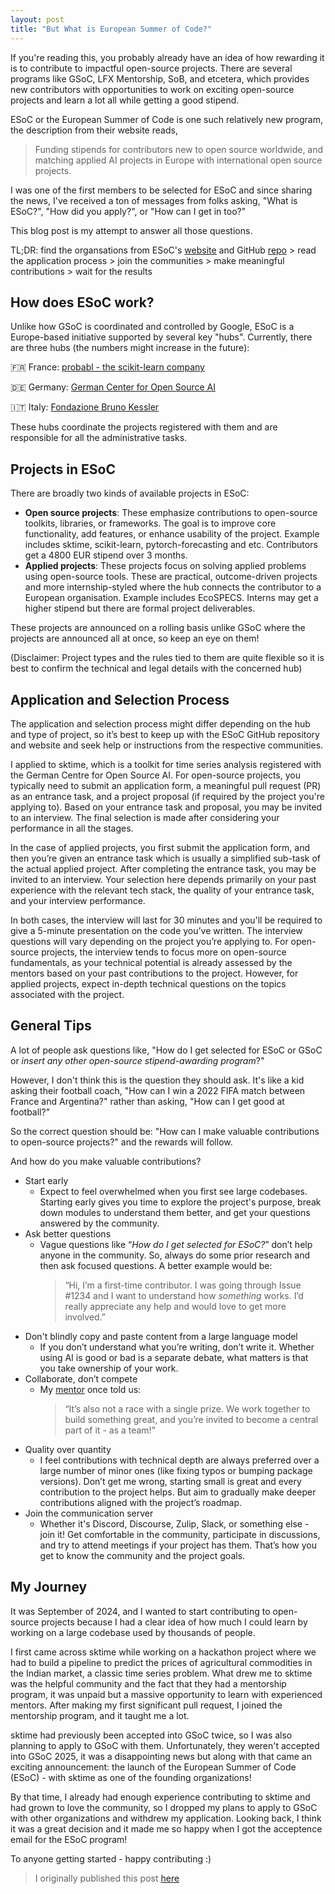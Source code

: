 ```yaml
---
layout: post
title: "But What is European Summer of Code?"
---
```


If you're reading this, you probably already have an idea of how rewarding it is to contribute to impactful open-source projects. There are several programs like GSoC, LFX Mentorship, SoB, and etcetera, which provides new contributors with opportunities to work on exciting open-source projects and learn a lot all while getting a good stipend.

ESoC or the European Summer of Code is one such relatively new program, the description from their website reads,

> Funding stipends for contributors new to open source worldwide, and matching applied AI projects in Europe with international open source projects.

I was one of the first members to be selected for ESoC and since sharing the news, I've received a ton of messages from folks asking, "What is ESoC?", "How did you apply?", or "How can I get in too?"

This blog post is my attempt to answer all those questions.

TL;DR: find the organsations from ESoC's [website](https://www.esoc.dev/) and GitHub [repo](https://github.com/european-summer-of-code) > read the application process > join the communities > make meaningful contributions > wait for the results

## **How does ESoC work?**

Unlike how GSoC is coordinated and controlled by Google, ESoC is a Europe-based initiative supported by several key "hubs". Currently, there are three hubs (the numbers might increase in the future):

🇫🇷 France: [probabl - the scikit-learn company](https://probabl.ai/)

🇩🇪 Germany: [German Center for Open Source AI](https://gcos.ai/)

🇮🇹 Italy: [Fondazione Bruno Kessler](https://www.fbk.eu/en/)

These hubs coordinate the projects registered with them and are responsible for all the administrative tasks. 

## **Projects in ESoC**

There are broadly two kinds of available projects in ESoC: 

* **Open source projects**: These emphasize contributions to open-source toolkits, libraries, or frameworks. The goal is to improve core functionality, add features, or enhance usability of the project. Example includes sktime, scikit-learn, pytorch-forecasting and etc. Contributors get a 4800 EUR stipend over 3 months.
* **Applied projects**: These projects focus on solving applied problems using open-source tools. These are practical, outcome-driven projects and more internship-styled where the hub connects the contributor to a European organisation. Example includes EcoSPECS. Interns may get a higher stipend but there are formal project deliverables.

These projects are announced on a rolling basis unlike GSoC where the projects are announced all at once, so keep an eye on them!

(Disclaimer: Project types and the rules tied to them are quite flexible so it is best to confirm the technical and legal details with the concerned hub)

## **Application and Selection Process**

The application and selection process might differ depending on the hub and type of project, so it’s best to keep up with the ESoC GitHub repository and website and seek help or instructions from the respective communities.

I applied to sktime, which is a toolkit for time series analysis registered with the German Centre for Open Source AI. For open-source projects, you typically need to submit an application form, a meaningful pull request (PR) as an entrance task, and a project proposal (if required by the project you're applying to). Based on your entrance task and proposal, you may be invited to an interview. The final selection is made after considering your performance in all the stages.

In the case of applied projects, you first submit the application form, and then you’re given an entrance task which is usually a simplified sub-task of the actual applied project. After completing the entrance task, you may be invited to an interview. Your selection here depends primarily on your past experience with the relevant tech stack, the quality of your entrance task, and your interview performance.

In both cases, the interview will last for 30 minutes and you'll be required to give a 5-minute presentation on the code you’ve written. The interview questions will vary depending on the project you’re applying to. For open-source projects, the interview tends to focus more on open-source fundamentals, as your technical potential is already assessed by the mentors based on your past contributions to the project. However, for applied projects, expect in-depth technical questions on the topics associated with the project.

## **General Tips**

A lot of people ask questions like, "How do I get selected for ESoC or GSoC or _insert any other open-source stipend-awarding program_?"

However, I don't think this is the question they should ask. It's like a kid asking their football coach, "How can I win a 2022 FIFA match between France and Argentina?" rather than asking, "How can I get good at football?"

So the correct question should be: "How can I make valuable contributions to open-source projects?" and the rewards will follow.

And how do you make valuable contributions? 

* Start early
    * Expect to feel overwhelmed when you first see large codebases. Starting early gives you time to explore the project's purpose, break down modules to understand them better, and get your questions answered by the community.
* Ask better questions
    * Vague questions like “_How do I get selected for ESoC?_” don’t help anyone in the community. So, always do some prior research and then ask focused questions. A better example would be:
        >“Hi, I’m a first-time contributor. I was going through Issue #1234 and I want to understand how _something_ works. I’d really appreciate any help and would love to get more involved.”
* Don't blindly copy and paste content from a large language model
    * If you don’t understand what you’re writing, don’t write it. Whether using AI is good or bad is a separate debate, what matters is that you take ownership of your work.
* Collaborate, don’t compete
    * My [mentor](https://github.com/fkiraly) once told us:
        >“It’s also not a race with a single prize. We work together to build something great, and you’re invited to become a central part of it - as a team!”
* Quality over quantity
    * I feel contributions with technical depth are always preferred over a large number of minor ones (like fixing typos or bumping package versions). Don’t get me wrong, starting small is great and every contribution to the project helps. But aim to gradually make deeper contributions aligned with the project’s roadmap.
* Join the communication server
    * Whether it's Discord, Discourse, Zulip, Slack, or something else - join it! Get comfortable in the community, participate in discussions, and try to attend meetings if your project has them. That’s how you get to know the community and the project goals.

## My Journey

It was September of 2024, and I wanted to start contributing to open-source projects because I had a clear idea of how much I could learn by working on a large codebase used by thousands of people.

I first came across sktime while working on a hackathon project where we had to build a pipeline to predict the prices of agricultural commodities in the Indian market, a classic time series problem. What drew me to sktime was the helpful community and the fact that they had a mentorship program, it was unpaid but a massive opportunity to learn with experienced mentors. After making my first significant pull request, I joined the mentorship program, and it taught me a lot.

sktime had previously been accepted into GSoC twice, so I was also planning to apply to GSoC with them. Unfortunately, they weren't accepted into GSoC 2025, it was a disappointing news but along with that came an exciting announcement: the launch of the European Summer of Code (ESoC) - with sktime as one of the founding organizations!

By that time, I already had enough experience contributing to sktime and had grown to love the community, so I dropped my plans to apply to GSoC with other organizations and withdrew my application. Looking back, I think it was a great decision and it made me so happy when I got the acceptence email for the ESoC program!

To anyone getting started - happy contributing :)

> I originally published this post [here](https://hackmd.io/@jigyasu/but-what-is-european-summer-of-code)